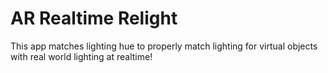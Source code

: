 # AR Realtime Relight
 This app matches lighting hue to properly match lighting for virtual objects with real world lighting at realtime!
